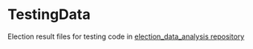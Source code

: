 # TestingData
Election result files for testing code in [election_data_analysis repository](https://github.com/ElectionDataAnalysis/election_data_analysis)
